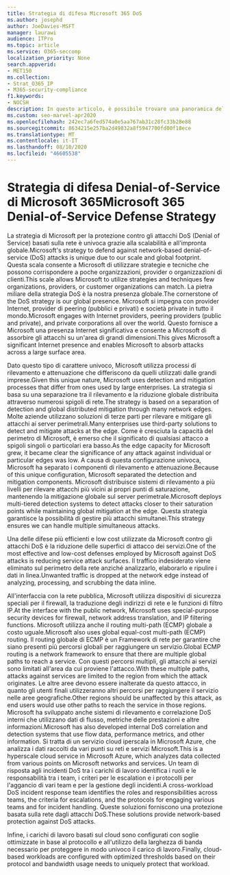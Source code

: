 ```yaml
---
title: Strategia di difesa Microsoft 365 DoS
ms.author: josephd
author: JoeDavies-MSFT
manager: laurawi
audience: ITPro
ms.topic: article
ms.service: O365-seccomp
localization_priority: None
search.appverid:
- MET150
ms.collection:
- Strat_O365_IP
- M365-security-compliance
f1.keywords:
- NOCSH
description: In questo articolo, è possibile trovare una panoramica della strategia di difesa Microsoft per gli attacchi DoS (Denial of Service).
ms.custom: seo-marvel-apr2020
ms.openlocfilehash: 242ec7a6fed574a0e5aa767ab31c28fc33b28e88
ms.sourcegitcommit: 8634215e257ba2d49832a8f5947700fd00f18ece
ms.translationtype: MT
ms.contentlocale: it-IT
ms.lasthandoff: 08/10/2020
ms.locfileid: "46605538"
---
```

# <a name="microsoft-365-denial-of-service-defense-strategy"></a><span data-ttu-id="a075a-103">Strategia di difesa Denial-of-Service di Microsoft 365</span><span class="sxs-lookup"><span data-stu-id="a075a-103">Microsoft 365 Denial-of-Service Defense Strategy</span></span>

<span data-ttu-id="a075a-104">La strategia di Microsoft per la protezione contro gli attacchi DoS (Denial of Service) basati sulla rete è univoca grazie alla scalabilità e all'impronta globale.</span><span class="sxs-lookup"><span data-stu-id="a075a-104">Microsoft's strategy to defend against network-based denial-of-service (DoS) attacks is unique due to our scale and global footprint.</span></span> <span data-ttu-id="a075a-105">Questa scala consente a Microsoft di utilizzare strategie e tecniche che possono corrispondere a poche organizzazioni, provider o organizzazioni di clienti.</span><span class="sxs-lookup"><span data-stu-id="a075a-105">This scale allows Microsoft to utilize strategies and techniques few organizations, providers, or customer organizations can match.</span></span> <span data-ttu-id="a075a-106">La pietra miliare della strategia DoS è la nostra presenza globale.</span><span class="sxs-lookup"><span data-stu-id="a075a-106">The cornerstone of the DoS strategy is our global presence.</span></span> <span data-ttu-id="a075a-107">Microsoft si impegna con provider Internet, provider di peering (pubblici e privati) e società private in tutto il mondo.</span><span class="sxs-lookup"><span data-stu-id="a075a-107">Microsoft engages with Internet providers, peering providers (public and private), and private corporations all over the world.</span></span> <span data-ttu-id="a075a-108">Questo fornisce a Microsoft una presenza Internet significativa e consente a Microsoft di assorbire gli attacchi su un'area di grandi dimensioni.</span><span class="sxs-lookup"><span data-stu-id="a075a-108">This gives Microsoft a significant Internet presence and enables Microsoft to absorb attacks across a large surface area.</span></span>

<span data-ttu-id="a075a-109">Dato questo tipo di carattere univoco, Microsoft utilizza processi di rilevamento e attenuazione che differiscono da quelli utilizzati dalle grandi imprese.</span><span class="sxs-lookup"><span data-stu-id="a075a-109">Given this unique nature, Microsoft uses detection and mitigation processes that differ from ones used by large enterprises.</span></span> <span data-ttu-id="a075a-110">La strategia si basa su una separazione tra il rilevamento e la riduzione globale distribuita attraverso numerosi spigoli di rete.</span><span class="sxs-lookup"><span data-stu-id="a075a-110">The strategy is based on a separation of detection and global distributed mitigation through many network edges.</span></span> <span data-ttu-id="a075a-111">Molte aziende utilizzano soluzioni di terze parti per rilevare e mitigare gli attacchi ai server perimetrali.</span><span class="sxs-lookup"><span data-stu-id="a075a-111">Many enterprises use third-party solutions to detect and mitigate attacks at the edge.</span></span> <span data-ttu-id="a075a-112">Come è cresciuta la capacità del perimetro di Microsoft, è emerso che il significato di qualsiasi attacco a spigoli singoli o particolari era basso.</span><span class="sxs-lookup"><span data-stu-id="a075a-112">As the edge capacity for Microsoft grew, it became clear the significance of any attack against individual or particular edges was low.</span></span> <span data-ttu-id="a075a-113">A causa di questa configurazione univoca, Microsoft ha separato i componenti di rilevamento e attenuazione.</span><span class="sxs-lookup"><span data-stu-id="a075a-113">Because of this unique configuration, Microsoft separated the detection and mitigation components.</span></span> <span data-ttu-id="a075a-114">Microsoft distribuisce sistemi di rilevamento a più livelli per rilevare attacchi più vicini ai propri punti di saturazione, mantenendo la mitigazione globale sul server perimetrale.</span><span class="sxs-lookup"><span data-stu-id="a075a-114">Microsoft deploys multi-tiered detection systems to detect attacks closer to their saturation points while maintaining global mitigation at the edge.</span></span> <span data-ttu-id="a075a-115">Questa strategia garantisce la possibilità di gestire più attacchi simultanei.</span><span class="sxs-lookup"><span data-stu-id="a075a-115">This strategy ensures we can handle multiple simultaneous attacks.</span></span>

<span data-ttu-id="a075a-116">Una delle difese più efficienti e low cost utilizzate da Microsoft contro gli attacchi DoS è la riduzione delle superfici di attacco dei servizi.</span><span class="sxs-lookup"><span data-stu-id="a075a-116">One of the most effective and low-cost defenses employed by Microsoft against DoS attacks is reducing service attack surfaces.</span></span> <span data-ttu-id="a075a-117">Il traffico indesiderato viene eliminato sul perimetro della rete anziché analizzarlo, elaborarlo e ripulire i dati in linea.</span><span class="sxs-lookup"><span data-stu-id="a075a-117">Unwanted traffic is dropped at the network edge instead of analyzing, processing, and scrubbing the data inline.</span></span>

<span data-ttu-id="a075a-118">All'interfaccia con la rete pubblica, Microsoft utilizza dispositivi di sicurezza speciali per il firewall, la traduzione degli indirizzi di rete e le funzioni di filtro IP.</span><span class="sxs-lookup"><span data-stu-id="a075a-118">At the interface with the public network, Microsoft uses special-purpose security devices for firewall, network address translation, and IP filtering functions.</span></span> <span data-ttu-id="a075a-119">Microsoft utilizza anche il routing multi-path (ECMP) globale a costo uguale.</span><span class="sxs-lookup"><span data-stu-id="a075a-119">Microsoft also uses global equal-cost multi-path (ECMP) routing.</span></span> <span data-ttu-id="a075a-120">Il routing globale di ECMP è un Framework di rete per garantire che siano presenti più percorsi globali per raggiungere un servizio.</span><span class="sxs-lookup"><span data-stu-id="a075a-120">Global ECMP routing is a network framework to ensure that there are multiple global paths to reach a service.</span></span> <span data-ttu-id="a075a-121">Con questi percorsi multipli, gli attacchi ai servizi sono limitati all'area da cui proviene l'attacco.</span><span class="sxs-lookup"><span data-stu-id="a075a-121">With these multiple paths, attacks against services are limited to the region from which the attack originates.</span></span> <span data-ttu-id="a075a-122">Le altre aree devono essere inalterate da questo attacco, in quanto gli utenti finali utilizzeranno altri percorsi per raggiungere il servizio nelle aree geografiche.</span><span class="sxs-lookup"><span data-stu-id="a075a-122">Other regions should be unaffected by this attack, as end users would use other paths to reach the service in those regions.</span></span> <span data-ttu-id="a075a-123">Microsoft ha sviluppato anche sistemi di rilevamento e correlazione DoS interni che utilizzano dati di flusso, metriche delle prestazioni e altre informazioni.</span><span class="sxs-lookup"><span data-stu-id="a075a-123">Microsoft has also developed internal DoS correlation and detection systems that use flow data, performance metrics, and other information.</span></span> <span data-ttu-id="a075a-124">Si tratta di un servizio cloud iperscala in Microsoft Azure, che analizza i dati raccolti da vari punti su reti e servizi Microsoft.</span><span class="sxs-lookup"><span data-stu-id="a075a-124">This is a hyperscale cloud service in Microsoft Azure, which analyzes data collected from various points on Microsoft networks and services.</span></span> <span data-ttu-id="a075a-125">Un team di risposta agli incidenti DoS tra i carichi di lavoro identifica i ruoli e le responsabilità tra i team, i criteri per le escalation e i protocolli per l'aggancio di vari team e per la gestione degli incidenti.</span><span class="sxs-lookup"><span data-stu-id="a075a-125">A cross-workload DoS incident response team identifies the roles and responsibilities across teams, the criteria for escalations, and the protocols for engaging various teams and for incident handling.</span></span> <span data-ttu-id="a075a-126">Queste soluzioni forniscono una protezione basata sulla rete dagli attacchi DoS.</span><span class="sxs-lookup"><span data-stu-id="a075a-126">These solutions provide network-based protection against DoS attacks.</span></span>

<span data-ttu-id="a075a-127">Infine, i carichi di lavoro basati sul cloud sono configurati con soglie ottimizzate in base al protocollo e all'utilizzo della larghezza di banda necessario per proteggere in modo univoco il carico di lavoro.</span><span class="sxs-lookup"><span data-stu-id="a075a-127">Finally, cloud-based workloads are configured with optimized thresholds based on their protocol and bandwidth usage needs to uniquely protect that workload.</span></span>
